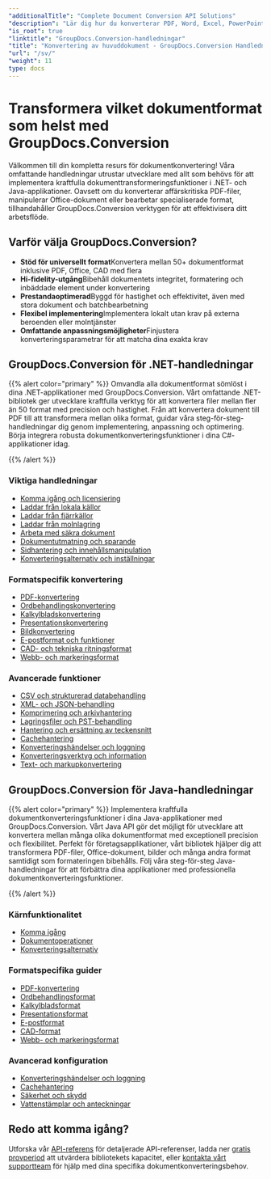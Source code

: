 ```yaml
---
"additionalTitle": "Complete Document Conversion API Solutions"
"description": "Lär dig hur du konverterar PDF, Word, Excel, PowerPoint och över 50 format med våra steg-för-steg-handledningar. Implementera sömlös dokumentkonvertering i dina applikationer."
"is_root": true
"linktitle": "GroupDocs.Conversion-handledningar"
"title": "Konvertering av huvuddokument - GroupDocs.Conversion Handledningar och guider"
"url": "/sv/"
"weight": 11
type: docs
---
```

# Transformera vilket dokumentformat som helst med GroupDocs.Conversion

Välkommen till din kompletta resurs för dokumentkonvertering! Våra omfattande handledningar utrustar utvecklare med allt som behövs för att implementera kraftfulla dokumenttransformeringsfunktioner i .NET- och Java-applikationer. Oavsett om du konverterar affärskritiska PDF-filer, manipulerar Office-dokument eller bearbetar specialiserade format, tillhandahåller GroupDocs.Conversion verktygen för att effektivisera ditt arbetsflöde.

## Varför välja GroupDocs.Conversion?

- **Stöd för universellt format**Konvertera mellan 50+ dokumentformat inklusive PDF, Office, CAD med flera
- **Hi-fidelity-utgång**Bibehåll dokumentets integritet, formatering och inbäddade element under konvertering
- **Prestandaoptimerad**Byggd för hastighet och effektivitet, även med stora dokument och batchbearbetning
- **Flexibel implementering**Implementera lokalt utan krav på externa beroenden eller molntjänster
- **Omfattande anpassningsmöjligheter**Finjustera konverteringsparametrar för att matcha dina exakta krav

## GroupDocs.Conversion för .NET-handledningar

{{% alert color="primary" %}}
Omvandla alla dokumentformat sömlöst i dina .NET-applikationer med GroupDocs.Conversion. Vårt omfattande .NET-bibliotek ger utvecklare kraftfulla verktyg för att konvertera filer mellan fler än 50 format med precision och hastighet. Från att konvertera dokument till PDF till att transformera mellan olika format, guidar våra steg-för-steg-handledningar dig genom implementering, anpassning och optimering. Börja integrera robusta dokumentkonverteringsfunktioner i dina C#-applikationer idag.

{{% /alert %}}

### Viktiga handledningar

- [Komma igång och licensiering](./net/getting-started-licensing/)
- [Laddar från lokala källor](./net/loading-from-local-sources/)
- [Laddar från fjärrkällor](./net/loading-from-remote-sources/)
- [Laddar från molnlagring](./net/loading-from-cloud-storage/)
- [Arbeta med säkra dokument](./net/working-with-secure-documents/)
- [Dokumentutmatning och sparande](./net/document-output-saving/)
- [Sidhantering och innehållsmanipulation](./net/page-management-content-manipulation/)
- [Konverteringsalternativ och inställningar](./net/conversion-options-settings/)

### Formatspecifik konvertering

- [PDF-konvertering](./net/pdf-conversion/)
- [Ordbehandlingskonvertering](./net/word-processing-conversion/)
- [Kalkylbladskonvertering](./net/spreadsheet-conversion/)
- [Presentationskonvertering](./net/presentation-conversion/)
- [Bildkonvertering](./net/image-conversion/)
- [E-postformat och funktioner](./net/email-formats-features/)
- [CAD- och tekniska ritningsformat](./net/cad-technical-drawing-formats/)
- [Webb- och markeringsformat](./net/web-markup-formats/)

### Avancerade funktioner

- [CSV och strukturerad databehandling](./net/csv-structured-data-processing/)
- [XML- och JSON-behandling](./net/xml-json-processing/)
- [Komprimering och arkivhantering](./net/compression-archive-handling/)
- [Lagringsfiler och PST-behandling](./net/storage-files-pst-processing/)
- [Hantering och ersättning av teckensnitt](./net/font-handling-substitution/)
- [Cachehantering](./net/cache-management/)
- [Konverteringshändelser och loggning](./net/conversion-events-logging/)
- [Konverteringsverktyg och information](./net/conversion-utilities-information/)
- [Text- och markupkonvertering](./net/text-markup-conversion/)

## GroupDocs.Conversion för Java-handledningar

{{% alert color="primary" %}}
Implementera kraftfulla dokumentkonverteringsfunktioner i dina Java-applikationer med GroupDocs.Conversion. Vårt Java API gör det möjligt för utvecklare att konvertera mellan många olika dokumentformat med exceptionell precision och flexibilitet. Perfekt för företagsapplikationer, vårt bibliotek hjälper dig att transformera PDF-filer, Office-dokument, bilder och många andra format samtidigt som formateringen bibehålls. Följ våra steg-för-steg Java-handledningar för att förbättra dina applikationer med professionella dokumentkonverteringsfunktioner.

{{% /alert %}}

### Kärnfunktionalitet

- [Komma igång](./java/getting-started/)
- [Dokumentoperationer](./java/document-operations/)
- [Konverteringsalternativ](./java/conversion-options/)

### Formatspecifika guider

- [PDF-konvertering](./java/pdf-conversion/)
- [Ordbehandlingsformat](./java/word-processing-formats/)
- [Kalkylbladsformat](./java/spreadsheet-formats/)
- [Presentationsformat](./java/presentation-formats/)
- [E-postformat](./java/email-formats/)
- [CAD-format](./java/cad-formats/)
- [Webb- och markeringsformat](./java/web-markup-formats/)

### Avancerad konfiguration

- [Konverteringshändelser och loggning](./java/conversion-events-logging/)
- [Cachehantering](./java/cache-management/)
- [Säkerhet och skydd](./java/security-protection/)
- [Vattenstämplar och anteckningar](./java/watermarks-annotations/)

## Redo att komma igång?

Utforska vår [API-referens](https://reference.groupdocs.com/) för detaljerade API-referenser, ladda ner [gratis provperiod](https://releases.groupdocs.com/) att utvärdera bibliotekets kapacitet, eller [kontakta vårt supportteam](https://forum.groupdocs.com/) för hjälp med dina specifika dokumentkonverteringsbehov.